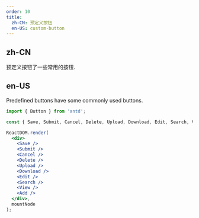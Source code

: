 ```yaml
---
order: 10
title:
  zh-CN: 预定义按钮
  en-US: custom-button
---
```


## zh-CN

预定义按钮了一些常用的按钮.

## en-US

Predefined buttons have some commonly used buttons.

````jsx
import { Button } from 'antd';

const { Save, Submit, Cancel, Delete, Upload, Download, Edit, Search, View, Add } = Button;

ReactDOM.render(
  <div>
    <Save />
    <Submit />
    <Cancel />
    <Delete />
    <Upload />
    <Download />
    <Edit />
    <Search />
    <View />
    <Add />
  </div>,
  mountNode
);
````
